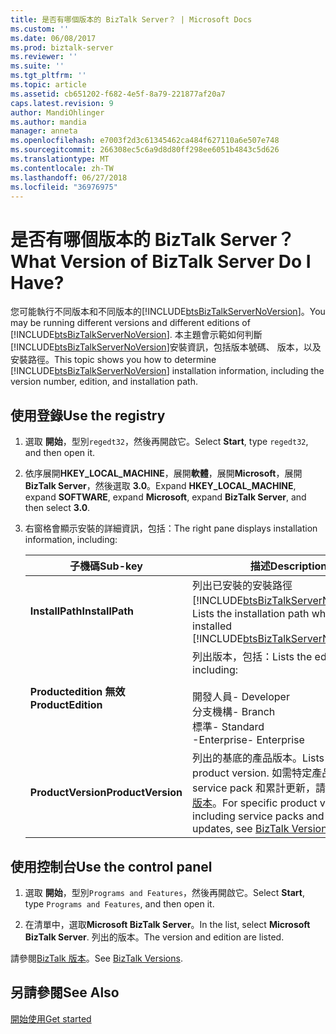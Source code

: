 ```yaml
---
title: 是否有哪個版本的 BizTalk Server？ | Microsoft Docs
ms.custom: ''
ms.date: 06/08/2017
ms.prod: biztalk-server
ms.reviewer: ''
ms.suite: ''
ms.tgt_pltfrm: ''
ms.topic: article
ms.assetid: cb651202-f682-4e5f-8a79-221877af20a7
caps.latest.revision: 9
author: MandiOhlinger
ms.author: mandia
manager: anneta
ms.openlocfilehash: e7003f2d3c61345462ca484f627110a6e507e748
ms.sourcegitcommit: 266308ec5c6a9d8d80ff298ee6051b4843c5d626
ms.translationtype: MT
ms.contentlocale: zh-TW
ms.lasthandoff: 06/27/2018
ms.locfileid: "36976975"
---
```

# <a name="what-version-of-biztalk-server-do-i-have"></a><span data-ttu-id="5f68d-103">是否有哪個版本的 BizTalk Server？</span><span class="sxs-lookup"><span data-stu-id="5f68d-103">What Version of BizTalk Server Do I Have?</span></span>
<span data-ttu-id="5f68d-104">您可能執行不同版本和不同版本的[!INCLUDE[btsBizTalkServerNoVersion](../includes/btsbiztalkservernoversion-md.md)]。</span><span class="sxs-lookup"><span data-stu-id="5f68d-104">You may be running different versions and different editions of [!INCLUDE[btsBizTalkServerNoVersion](../includes/btsbiztalkservernoversion-md.md)].</span></span> <span data-ttu-id="5f68d-105">本主題會示範如何判斷[!INCLUDE[btsBizTalkServerNoVersion](../includes/btsbiztalkservernoversion-md.md)]安裝資訊，包括版本號碼、 版本，以及安裝路徑。</span><span class="sxs-lookup"><span data-stu-id="5f68d-105">This topic shows you how to determine [!INCLUDE[btsBizTalkServerNoVersion](../includes/btsbiztalkservernoversion-md.md)] installation information, including the version number, edition, and installation path.</span></span>  

## <a name="use-the-registry"></a><span data-ttu-id="5f68d-106">使用登錄</span><span class="sxs-lookup"><span data-stu-id="5f68d-106">Use the registry</span></span>

1. <span data-ttu-id="5f68d-107">選取 **開始**，型別`regedt32`，然後再開啟它。</span><span class="sxs-lookup"><span data-stu-id="5f68d-107">Select **Start**, type `regedt32`, and then open it.</span></span>  

2. <span data-ttu-id="5f68d-108">依序展開**HKEY_LOCAL_MACHINE**，展開**軟體**，展開**Microsoft**，展開**BizTalk Server**，然後選取  **3.0**。</span><span class="sxs-lookup"><span data-stu-id="5f68d-108">Expand **HKEY_LOCAL_MACHINE**, expand **SOFTWARE**, expand **Microsoft**, expand **BizTalk Server**, and then select **3.0**.</span></span>  

3. <span data-ttu-id="5f68d-109">右窗格會顯示安裝的詳細資訊，包括：</span><span class="sxs-lookup"><span data-stu-id="5f68d-109">The right pane displays installation information, including:</span></span>  


   |      <span data-ttu-id="5f68d-110">子機碼</span><span class="sxs-lookup"><span data-stu-id="5f68d-110">Sub-key</span></span>       |                                                                                                         <span data-ttu-id="5f68d-111">描述</span><span class="sxs-lookup"><span data-stu-id="5f68d-111">Description</span></span>                                                                                                          |
   |--------------------|------------------------------------------------------------------------------------------------------------------------------------------------------------------------------------------------------------------------------|
   |  <span data-ttu-id="5f68d-112">**InstallPath**</span><span class="sxs-lookup"><span data-stu-id="5f68d-112">**InstallPath**</span></span>   |                                             <span data-ttu-id="5f68d-113">列出已安裝的安裝路徑[!INCLUDE[btsBizTalkServerNoVersion](../includes/btsbiztalkservernoversion-md.md)]。</span><span class="sxs-lookup"><span data-stu-id="5f68d-113">Lists the installation path where you installed [!INCLUDE[btsBizTalkServerNoVersion](../includes/btsbiztalkservernoversion-md.md)].</span></span>                                              |
   | <span data-ttu-id="5f68d-114">**Productedition 無效**</span><span class="sxs-lookup"><span data-stu-id="5f68d-114">**ProductEdition**</span></span> |                                                        <span data-ttu-id="5f68d-115">列出版本，包括：</span><span class="sxs-lookup"><span data-stu-id="5f68d-115">Lists the edition, including:</span></span><br /><br /> <span data-ttu-id="5f68d-116">開發人員</span><span class="sxs-lookup"><span data-stu-id="5f68d-116">-   Developer</span></span><br /><span data-ttu-id="5f68d-117">分支機構</span><span class="sxs-lookup"><span data-stu-id="5f68d-117">-   Branch</span></span><br /><span data-ttu-id="5f68d-118">標準</span><span class="sxs-lookup"><span data-stu-id="5f68d-118">-   Standard</span></span><br /><span data-ttu-id="5f68d-119">-Enterprise</span><span class="sxs-lookup"><span data-stu-id="5f68d-119">-   Enterprise</span></span>                                                         |
   | <span data-ttu-id="5f68d-120">**ProductVersion**</span><span class="sxs-lookup"><span data-stu-id="5f68d-120">**ProductVersion**</span></span> | <span data-ttu-id="5f68d-121">列出的基底的產品版本。</span><span class="sxs-lookup"><span data-stu-id="5f68d-121">Lists the base product version.</span></span> <span data-ttu-id="5f68d-122">如需特定產品版本，包括 service pack 和累計更新，請參閱[BizTalk 版本](http://social.technet.microsoft.com/wiki/contents/articles/7915.biztalk-versions.aspx)。</span><span class="sxs-lookup"><span data-stu-id="5f68d-122">For specific product version, including service packs and cumulative updates, see [BizTalk Versions](http://social.technet.microsoft.com/wiki/contents/articles/7915.biztalk-versions.aspx).</span></span> |

## <a name="use-the-control-panel"></a><span data-ttu-id="5f68d-123">使用控制台</span><span class="sxs-lookup"><span data-stu-id="5f68d-123">Use the control panel</span></span>

1.  <span data-ttu-id="5f68d-124">選取 **開始**，型別`Programs and Features`，然後再開啟它。</span><span class="sxs-lookup"><span data-stu-id="5f68d-124">Select **Start**, type `Programs and Features`, and then open it.</span></span>  

2. <span data-ttu-id="5f68d-125">在清單中，選取**Microsoft BizTalk Server**。</span><span class="sxs-lookup"><span data-stu-id="5f68d-125">In the list, select **Microsoft BizTalk Server**.</span></span> <span data-ttu-id="5f68d-126">列出的版本。</span><span class="sxs-lookup"><span data-stu-id="5f68d-126">The version and edition are listed.</span></span>

<span data-ttu-id="5f68d-127">請參閱[BizTalk 版本](http://social.technet.microsoft.com/wiki/contents/articles/7915.biztalk-versions.aspx)。</span><span class="sxs-lookup"><span data-stu-id="5f68d-127">See [BizTalk Versions](http://social.technet.microsoft.com/wiki/contents/articles/7915.biztalk-versions.aspx).</span></span>

## <a name="see-also"></a><span data-ttu-id="5f68d-128">另請參閱</span><span class="sxs-lookup"><span data-stu-id="5f68d-128">See Also</span></span>  
 [<span data-ttu-id="5f68d-129">開始使用</span><span class="sxs-lookup"><span data-stu-id="5f68d-129">Get started</span></span>](../core/getting-started-with-biztalk-server.md)